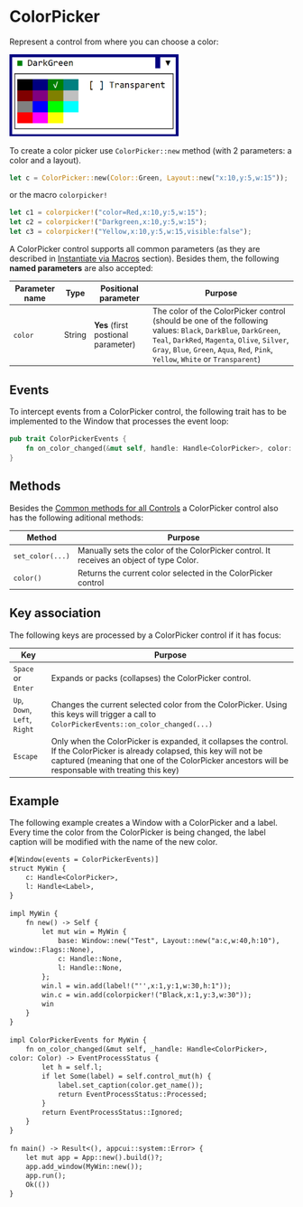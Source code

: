 # ColorPicker

Represent a control from where you can choose a color:

<img src="img/colorpicker.png" width=300/>

To create a color picker use `ColorPicker::new` method (with 2 parameters: a color and a layout).
```rs
let c = ColorPicker::new(Color::Green, Layout::new("x:10,y:5,w:15"));
```
or the macro `colorpicker!`
```rs
let c1 = colorpicker!("color=Red,x:10,y:5,w:15");
let c2 = colorpicker!("Darkgreen,x:10,y:5,w:15");
let c3 = colorpicker!("Yellow,x:10,y:5,w:15,visible:false");
```

A ColorPicker control supports all common parameters (as they are described in [Instantiate via Macros](../instantiate_via_macros.md) section). Besides them, the following **named parameters** are also accepted:

| Parameter name | Type   | Positional parameter                | Purpose                                                                                                                                                                                                                                               |
| -------------- | ------ | ----------------------------------- | ----------------------------------------------------------------------------------------------------------------------------------------------------------------------------------------------------------------------------------------------------- |
| `color`        | String | **Yes** (first postional parameter) | The color of the ColorPicker control (should be one of the following values: `Black`, `DarkBlue`, `DarkGreen`, `Teal`, `DarkRed`, `Magenta`, `Olive`, `Silver`,   `Gray`, `Blue`, `Green`, `Aqua`, `Red`, `Pink`, `Yellow`, `White` or `Transparent`) |

## Events
To intercept events from a ColorPicker control, the following trait has to be implemented to the Window that processes the event loop:
```rs
pub trait ColorPickerEvents {
    fn on_color_changed(&mut self, handle: Handle<ColorPicker>, color: Color) -> EventProcessStatus {...}
}
```

## Methods

Besides the [Common methods for all Controls](../common_methods.md) a ColorPicker control also has the following aditional methods:

| Method           | Purpose                                                                                  |
| ---------------- | ---------------------------------------------------------------------------------------- |
| `set_color(...)` | Manually sets the color of the ColorPicker control. It receives an object of type Color. |
| `color()`        | Returns the current color selected in the ColorPicker control                            |


## Key association

The following keys are processed by a ColorPicker control if it has focus:

| Key                           | Purpose                                                                                                                                                                                                                           |
| ----------------------------- | --------------------------------------------------------------------------------------------------------------------------------------------------------------------------------------------------------------------------------- |
| `Space` or `Enter`            | Expands or packs (collapses) the ColorPicker control.                                                                                                                                                                             |
| `Up`, `Down`, `Left`, `Right` | Changes the current selected color from the ColorPicker. Using this keys will trigger a call to `ColorPickerEvents::on_color_changed(...)`                                                                                        |
| `Escape`                      | Only when the ColorPicker is expanded, it collapses the control. If the ColorPicker is already colapsed, this key will not be captured (meaning that one of the ColorPicker ancestors will be responsable with treating this key) |

## Example

The following example creates a Window with a ColorPicker and a label. Every time the color from the ColorPicker is being changed, the label caption will be modified with the name of the new color.

```rust,no_run
#[Window(events = ColorPickerEvents)]
struct MyWin {
    c: Handle<ColorPicker>,
    l: Handle<Label>,
}

impl MyWin {
    fn new() -> Self {
        let mut win = MyWin {
            base: Window::new("Test", Layout::new("a:c,w:40,h:10"), window::Flags::None),
            c: Handle::None,
            l: Handle::None,
        };
        win.l = win.add(label!("'',x:1,y:1,w:30,h:1"));
        win.c = win.add(colorpicker!("Black,x:1,y:3,w:30"));
        win
    }
}

impl ColorPickerEvents for MyWin {
    fn on_color_changed(&mut self, _handle: Handle<ColorPicker>, color: Color) -> EventProcessStatus {
        let h = self.l;
        if let Some(label) = self.control_mut(h) {
            label.set_caption(color.get_name());
            return EventProcessStatus::Processed;
        }
        return EventProcessStatus::Ignored;
    }
}

fn main() -> Result<(), appcui::system::Error> {
    let mut app = App::new().build()?;
    app.add_window(MyWin::new());
    app.run();
    Ok(())
}

```